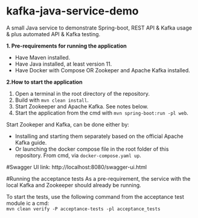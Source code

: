 # kafka-java-service-demo
A small Java service to demonstrate Spring-boot, REST API & Kafka usage & plus automated API & Kafka testing.

**1. Pre-requirements for running the application**
- Have Maven installed.
- Have Java installed, at least version 11.
- Have Docker with Compose OR Zookeper and Apache Kafka installed.
 
**2.How to start the application**
1. Open a terminal in the root directory of the repository.  
1. Build with ```mvn clean install```.  
1. Start Zookeeper and Apache Kafka. See notes below.  
1. Start the application from the cmd with ```mvn spring-boot:run -pl web```.

Start Zookeper and Kafka, can be done either by:
  * Installing and starting them separately based on the official Apache Kafka guide.  
  * Or launching the docker compose file in the root folder of this repository. From cmd, via ```docker-compose.yaml up```.    

#Swagger UI link:
http://localhost:8080/swagger-ui.html

#Running the acceptance tests
As a pre-requirement, the service with the local Kafka and Zookeeper should already be running.  

To start the tests, use the following command from the acceptance test module ic a cmd:  
    ```
    mvn clean verify -P acceptance-tests -pl acceptance_tests
    ```
